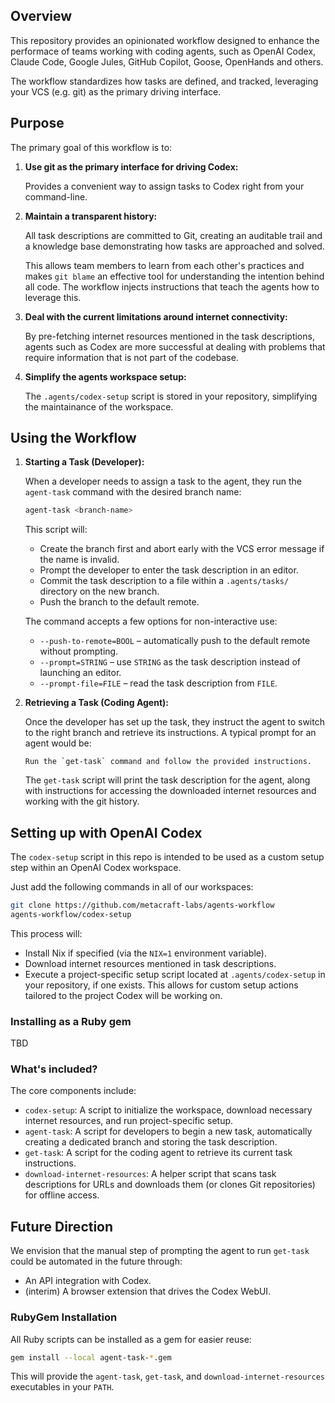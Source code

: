 ## Overview

This repository provides an opinionated workflow designed to
enhance the performace of teams working with coding agents,
such as OpenAI Codex, Claude Code, Google Jules, GitHub Copilot,
Goose, OpenHands and others.

The workflow standardizes how tasks are defined, and tracked,
leveraging your VCS (e.g. git) as the primary driving interface.

## Purpose

The primary goal of this workflow is to:

1.  **Use git as the primary interface for driving Codex:**

    Provides a convenient way to assign tasks to Codex right
    from your command-line.

2.  **Maintain a transparent history:**

    All task descriptions are committed to Git, creating an
    auditable trail and a knowledge base demonstrating how
    tasks are approached and solved.

    This allows team members to learn from each other's practices
    and makes `git blame` an effective tool for understanding the
    intention behind all code. The workflow injects instructions
    that teach the agents how to leverage this.

3.  **Deal with the current limitations around internet connectivity:**

    By pre-fetching internet resources mentioned in the task
    descriptions, agents such as Codex are more successful at
    dealing with problems that require information that is not
    part of the codebase.

4.  **Simplify the agents workspace setup:**

    The `.agents/codex-setup` script is stored in your repository,
    simplifying the maintainance of the workspace.

## Using the Workflow

1.  **Starting a Task (Developer):**

    When a developer needs to assign a task to the agent, they run
    the `agent-task` command with the desired branch name:

    ```bash
    agent-task <branch-name>
    ```

    This script will:
    -   Create the branch first and abort early with the VCS error message
        if the name is invalid.
    -   Prompt the developer to enter the task description in an editor.
    -   Commit the task description to a file within a `.agents/tasks/`
        directory on the new branch.
    -   Push the branch to the default remote.

    The command accepts a few options for non-interactive use:

    - `--push-to-remote=BOOL` – automatically push to the default remote without prompting.
    - `--prompt=STRING` – use `STRING` as the task description instead of launching an editor.
    - `--prompt-file=FILE` – read the task description from `FILE`.

2.  **Retrieving a Task (Coding Agent):**

    Once the developer has set up the task, they instruct the agent to
    switch to the right branch and retrieve its instructions.
    A typical prompt for an agent would be:

    ```
    Run the `get-task` command and follow the provided instructions.
    ```

    The `get-task` script will print the task description for the agent,
    along with instructions for accessing the downloaded internet resources
    and working with the git history.

## Setting up with OpenAI Codex

The `codex-setup` script in this repo is intended to be used as a
custom setup step within an OpenAI Codex workspace.

Just add the following commands in all of our workspaces:

```bash
git clone https://github.com/metacraft-labs/agents-workflow
agents-workflow/codex-setup
```

This process will:
-   Install Nix if specified (via the `NIX=1` environment variable).
-   Download internet resources mentioned in task descriptions.
-   Execute a project-specific setup script located at `.agents/codex-setup` in your repository, if one exists. This allows for custom setup actions tailored to the project Codex will be working on.

### Installing as a Ruby gem

TBD

### What's included?

The core components include:
-   `codex-setup`: A script to initialize the workspace, download necessary internet resources, and run project-specific setup.
-   `agent-task`: A script for developers to begin a new task, automatically creating a dedicated branch and storing the task description.
-   `get-task`: A script for the coding agent to retrieve its current task instructions.
-   `download-internet-resources`: A helper script that scans task descriptions for URLs and downloads them (or clones Git repositories) for offline access.

## Future Direction

We envision that the manual step of prompting the agent to run `get-task` could be automated in the future through:

-   An API integration with Codex.
-   (interim) A browser extension that drives the Codex WebUI.

### RubyGem Installation

All Ruby scripts can be installed as a gem for easier reuse:

```bash
gem install --local agent-task-*.gem
```

This will provide the `agent-task`, `get-task`, and `download-internet-resources` executables in your `PATH`.
